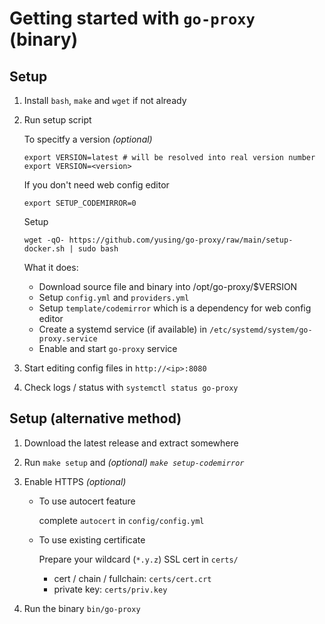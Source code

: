 # Getting started with `go-proxy` (binary)

## Setup

1. Install `bash`, `make` and `wget` if not already

2. Run setup script

   To specitfy a version _(optional)_

   ```shell
   export VERSION=latest # will be resolved into real version number
   export VERSION=<version>
   ```

   If you don't need web config editor

   ```shell
   export SETUP_CODEMIRROR=0
   ```

   Setup

   ```shell
   wget -qO- https://github.com/yusing/go-proxy/raw/main/setup-docker.sh | sudo bash
   ```

   What it does:

   - Download source file and binary into /opt/go-proxy/$VERSION
   - Setup `config.yml` and `providers.yml`
   - Setup `template/codemirror` which is a dependency for web config editor
   - Create a systemd service (if available) in `/etc/systemd/system/go-proxy.service`
   - Enable and start `go-proxy` service

3. Start editing config files in `http://<ip>:8080`

4. Check logs / status with `systemctl status go-proxy`

## Setup (alternative method)

1. Download the latest release and extract somewhere

2. Run `make setup` and _(optional) `make setup-codemirror`_

3. Enable HTTPS _(optional)_

   - To use autocert feature

     complete `autocert` in `config/config.yml`

   - To use existing certificate

     Prepare your wildcard (`*.y.z`) SSL cert in `certs/`

     - cert / chain / fullchain: `certs/cert.crt`
     - private key: `certs/priv.key`

4. Run the binary `bin/go-proxy`
